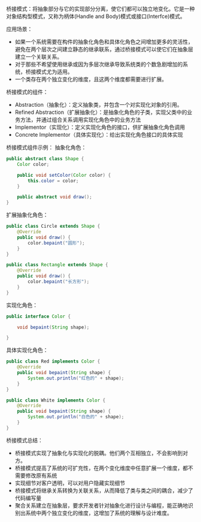 桥接模式：将抽象部分与它的实现部分分离，使它们都可以独立地变化。它是一种对象结构型模式，又称为柄体(Handle and Body)模式或接口(Interfce)模式。

应用场景：
* 如果一个系统需要在构件的抽象化角色和具体化角色之间增加更多的灵活性，避免在两个层次之间建立静态的继承联系，通过桥接模式可以使它们在抽象层建立一个关联关系。
* 对于那些不希望使用继承或因为多层次继承导致系统类的个数急剧增加的系统，桥接模式尤为适用。
* 一个类存在两个独立变化的维度，且这两个维度都需要进行扩展。

桥接模式的组件：
* Abstraction（抽象化）：定义抽象类，并包含一个对实现化对象的引用。
* Refined Abstraction（扩展抽象化）：是抽象化角色的子类，实现父类中的业务方法，并通过组合关系调用实现化角色中的业务方法
* Implementor（实现化）：定义实现化角色的接口，供扩展抽象化角色调用
* Concrete Implementor（具体实现化）：给出实现化角色接口的具体实现

桥接模式组件示例：
抽象化角色：
```java
public abstract class Shape {
    Color color;

    public void setColor(Color color) {
        this.color = color;
    }

    public abstract void draw();
}
```
扩展抽象化角色：
```java
public class Circle extends Shape {
    @Override
    public void draw() {
        color.bepaint("圆形");
    }
}
```
```java
public class Rectangle extends Shape {
    @Override
    public void draw() {
        color.bepaint("长方形");
    }
}
```
实现化角色：
```java
public interface Color {

    void bepaint(String shape);

}
```
具体实现化角色：
```java
public class Red implements Color {
    @Override
    public void bepaint(String shape) {
        System.out.println("红色的" + shape);
    }
}
```
```java
public class White implements Color {
    @Override
    public void bepaint(String shape) {
        System.out.println("白色的" + shape);
    }
}
```
桥接模式总结：
* 桥接模式实现了抽象化与实现化的脱耦。他们两个互相独立，不会影响到对方。
* 桥接模式提高了系统的可扩充性，在两个变化维度中任意扩展一个维度，都不需要修改原有系统
* 实现细节对客户透明，可以对用户隐藏实现细节
* 桥接模式将继承关系转换为关联关系，从而降低了类与类之间的耦合，减少了代码编写量
* 聚合关系建立在抽象层，要求开发者针对抽象化进行设计与编程，能正确地识别出系统中两个独立变化的维度，这增加了系统的理解与设计难度。
